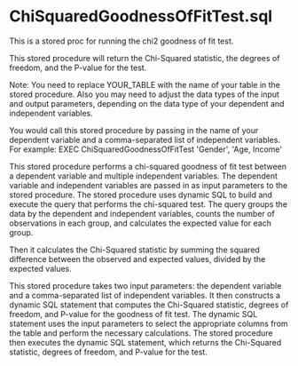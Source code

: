 # ChiSquaredGoodnessOfFitTest.sql
This is a stored proc for running the chi2 goodness of fit test. 

This stored procedure will return the Chi-Squared statistic, the degrees of freedom, and the P-value for the test.

Note: You need to replace YOUR_TABLE with the name of your table in the stored procedure. Also you may need to adjust the data types of the input and output parameters, depending on the data type of your dependent and independent variables.

You would call this stored procedure by passing in the name of your dependent variable and a comma-separated list of independent variables. 
For example:
EXEC ChiSquaredGoodnessOfFitTest 'Gender', 'Age, Income'

This stored procedure performs a chi-squared goodness of fit test between a dependent variable and multiple independent variables. The dependent variable and independent variables are passed in as input parameters to the stored procedure.
The stored procedure uses dynamic SQL to build and execute the query that performs the chi-squared test. The query groups the data by the dependent and independent variables, counts the number of observations in each group, and calculates the expected value for each group.

Then it calculates the Chi-Squared statistic by summing the squared difference between the observed and expected values, divided by the expected values.

This stored procedure takes two input parameters: the dependent variable and a comma-separated list of independent variables. It then constructs a dynamic SQL statement that computes the Chi-Squared statistic, degrees of freedom, and P-value for the goodness of fit test. The dynamic SQL statement uses the input parameters to select the appropriate columns from the table and perform the necessary calculations. The stored procedure then executes the dynamic SQL statement, which returns the Chi-Squared statistic, degrees of freedom, and P-value for the test.


